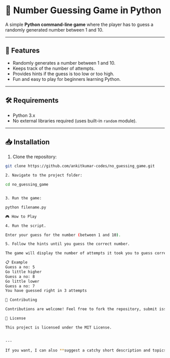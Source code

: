 # 🎲 Number Guessing Game in Python

A simple **Python command-line game** where the player has to guess a randomly generated number between 1 and 10.

---

## 📝 Features

- Randomly generates a number between 1 and 10.
- Keeps track of the number of attempts.
- Provides hints if the guess is too low or too high.
- Fun and easy to play for beginners learning Python.

---

## 🛠️ Requirements

- Python 3.x
- No external libraries required (uses built-in `random` module).

---

## 📥 Installation

1. Clone the repository:

```bash
git clone https://github.com/ankitkumar-codes/no_guessing_game.git

2. Navigate to the project folder:

cd no_guessing_game


3. Run the game:

python filename.py

🎮 How to Play

4. Run the script.

Enter your guess for the number (between 1 and 10).

5. Follow the hints until you guess the correct number.

The game will display the number of attempts it took you to guess correctly.

📋 Example
Guess a no: 5
Go little higher
Guess a no: 8
Go little lower
Guess a no: 7
You have guessed right in 3 attempts

💬 Contributing

Contributions are welcome! Feel free to fork the repository, submit issues, or create pull requests.

📄 License

This project is licensed under the MIT License.


---

If you want, I can also **suggest a catchy short description and topics/tags for your GitHub repo** so it look
